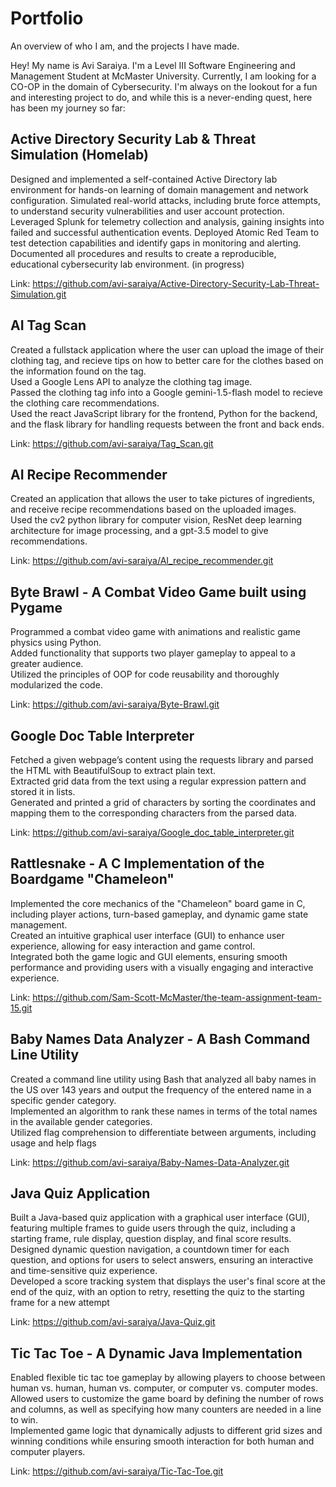 # Portfolio
An overview of who I am, and the projects I have made.

Hey! My name is Avi Saraiya. I'm a Level III Software Engineering and Management Student at McMaster University. Currently, I am looking for a CO-OP in the domain of Cybersecurity.
I'm always on the lookout for a fun and interesting project to do, and while this is a never-ending quest, here has been my journey so far:

## Active Directory Security Lab & Threat Simulation (Homelab)
Designed and implemented a self-contained Active Directory lab environment for hands-on learning of domain management and network configuration.
Simulated real-world attacks, including brute force attempts, to understand security vulnerabilities and user account protection.
Leveraged Splunk for telemetry collection and analysis, gaining insights into failed and successful authentication events.
Deployed Atomic Red Team to test detection capabilities and identify gaps in monitoring and alerting.
Documented all procedures and results to create a reproducible, educational cybersecurity lab environment. (in progress)

Link: https://github.com/avi-saraiya/Active-Directory-Security-Lab-Threat-Simulation.git

## AI Tag Scan 
Created a fullstack application where the user can upload the image of their clothing tag, and recieve tips on how to better care for the clothes based on the information found on the tag.<br>
Used a Google Lens API to analyze the clothing tag image.<br>
Passed the clothing tag info into a Google gemini-1.5-flash model to recieve the clothing care recommendations.<br>
Used the react JavaScript library for the frontend, Python for the backend, and the flask library for handling requests between the front and back ends.

Link: https://github.com/avi-saraiya/Tag_Scan.git

## AI Recipe Recommender
Created an application that allows the user to take pictures of ingredients, and receive recipe recommendations based on the uploaded images.<br>
Used the cv2 python library for computer vision, ResNet deep learning architecture for image processing, and a gpt-3.5 model to give recommendations.

Link: https://github.com/avi-saraiya/AI_recipe_recommender.git

## Byte Brawl - A Combat Video Game built using Pygame
Programmed a combat video game with animations and realistic game physics using Python.<br>
Added functionality that supports two player gameplay to appeal to a greater audience.<br>
Utilized the principles of OOP for code reusability and thoroughly modularized the code.

Link:        https://github.com/avi-saraiya/Byte-Brawl.git

## Google Doc Table Interpreter
Fetched a given webpage’s content using the requests library and parsed the HTML with BeautifulSoup to extract plain text.<br>
Extracted grid data from the text using a regular expression pattern and stored it in lists.<br>
Generated and printed a grid of characters by sorting the coordinates and mapping them to the corresponding characters from the parsed data.

Link: https://github.com/avi-saraiya/Google_doc_table_interpreter.git

## Rattlesnake - A C Implementation of the Boardgame "Chameleon"
Implemented the core mechanics of the "Chameleon" board game in C, including player actions, turn-based gameplay, and dynamic game state management.<br>
Created an intuitive graphical user interface (GUI) to enhance user experience, allowing for easy interaction and game control.<br>
Integrated both the game logic and GUI elements, ensuring smooth performance and providing users with a visually engaging and interactive experience.

Link:        https://github.com/Sam-Scott-McMaster/the-team-assignment-team-15.git

## Baby Names Data Analyzer - A Bash Command Line Utility
Created a command line utility using Bash that analyzed all baby names in the US over 143 years and output the frequency of the entered name in a specific gender category.<br>
             Implemented an algorithm to rank these names in terms of the total names in the available gender categories.<br>
             Utilized flag comprehension to differentiate between arguments, including usage and help flags
             
Link:        https://github.com/avi-saraiya/Baby-Names-Data-Analyzer.git

## Java Quiz Application
Built a Java-based quiz application with a graphical user interface (GUI), featuring multiple frames to guide users through the quiz, including a starting frame, rule display, question display, and final score results.<br>
Designed dynamic question navigation, a countdown timer for each question, and options for users to select answers, ensuring an interactive and time-sensitive quiz experience.<br>
Developed a score tracking system that displays the user's final score at the end of the quiz, with an option to retry, resetting the quiz to the starting frame for a new attempt

Link:        https://github.com/avi-saraiya/Java-Quiz.git

## Tic Tac Toe - A Dynamic Java Implementation<br>
Enabled flexible tic tac toe gameplay by allowing players to choose between human vs. human, human vs. computer, or computer vs. computer modes.<br>
Allowed users to customize the game board by defining the number of rows and columns, as well as specifying how many counters are needed in a line to win.<br>
Implemented game logic that dynamically adjusts to different grid sizes and winning conditions while ensuring smooth interaction for both human and computer players.

Link:        https://github.com/avi-saraiya/Tic-Tac-Toe.git
